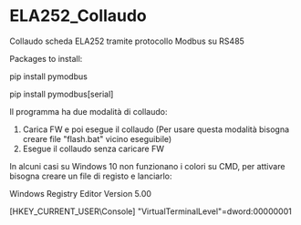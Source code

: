 # ELA252_Collaudo
Collaudo scheda ELA252 tramite protocollo Modbus su RS485

Packages to install:

pip install pymodbus

pip install pymodbus[serial]

Il programma ha due modalità di collaudo:
1. Carica FW e poi esegue il collaudo (Per usare questa modalità bisogna creare file "flash.bat" vicino eseguibile)
2. Esegue il collaudo senza caricare FW


In alcuni casi su Windows 10 non funzionano i colori su CMD, per attivare bisogna creare un file di registo e lanciarlo:

Windows Registry Editor Version 5.00

[HKEY_CURRENT_USER\Console]
"VirtualTerminalLevel"=dword:00000001
